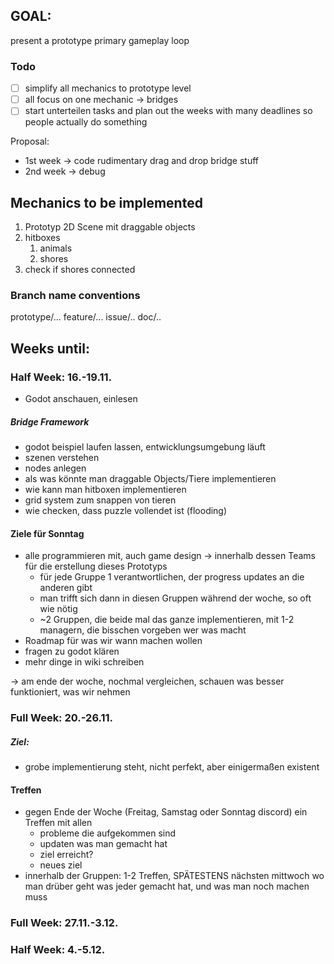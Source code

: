## GOAL:
present a prototype primary gameplay loop

### Todo
- [ ] simplify all mechanics to prototype level
- [ ] all focus on one mechanic -> bridges
- [ ] start unterteilen tasks and plan out the weeks with many deadlines so people actually do something

Proposal:
- 1st week -> code rudimentary drag and drop bridge stuff
- 2nd week -> debug


## Mechanics to be implemented

1. Prototyp 2D Scene mit draggable objects
2. hitboxes
	1. animals
	2. shores
3. check if shores connected

### Branch name conventions
prototype/...
feature/...
issue/..
doc/..

## Weeks until:

### Half Week: 16.-19.11.
- Godot anschauen, einlesen

##### Bridge Framework
- godot beispiel laufen lassen, entwicklungsumgebung läuft
- szenen verstehen
- nodes anlegen 
- als was könnte man draggable Objects/Tiere implementieren
- wie kann man hitboxen implementieren
- grid system zum snappen von tieren
- wie checken, dass puzzle vollendet ist (flooding)

#### Ziele für Sonntag
- alle programmieren mit, auch game design -> innerhalb dessen Teams für die erstellung dieses Prototyps
	- für jede Gruppe 1 verantwortlichen, der progress updates an die anderen gibt
	- man trifft sich dann in diesen Gruppen während der woche, so oft wie nötig
	- ~2 Gruppen, die beide mal das ganze implementieren, mit 1-2 managern, die bisschen vorgeben wer was macht
- Roadmap für was wir wann machen wollen
- fragen zu godot klären
- mehr dinge in wiki schreiben

-> am ende der woche, nochmal vergleichen, schauen was besser funktioniert, was wir nehmen

### Full Week: 20.-26.11.

##### Ziel:
- grobe implementierung steht, nicht perfekt, aber einigermaßen existent

#### Treffen
- gegen Ende der Woche (Freitag, Samstag oder Sonntag discord) ein Treffen mit allen
	- probleme die aufgekommen sind
	- updaten was man gemacht hat
	- ziel erreicht?
	- neues ziel
- innerhalb der Gruppen: 1-2 Treffen, SPÄTESTENS nächsten mittwoch wo man drüber geht was jeder gemacht hat, und was man noch machen muss

### Full Week: 27.11.-3.12.

### Half Week: 4.-5.12.
